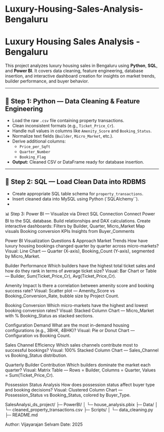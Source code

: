 # Luxury-Housing-Sales-Analysis-Bengaluru
# Luxury Housing Sales Analysis - Bengaluru

This project analyzes luxury housing sales in Bengaluru using **Python**, **SQL**, and **Power BI**. It covers data cleaning, feature engineering, database insertion, and interactive dashboard creation for insights on market trends, builder performance, and buyer behavior.

---

## 🐍 Step 1: Python — Data Cleaning & Feature Engineering
- Load the raw `.csv` file containing property transactions.
- Clean inconsistent formats (e.g., `Ticket_Price_Cr`).
- Handle null values in columns like `Amenity_Score` and `Booking_Status`.
- Normalize text fields (`Builder`, `Micro_Market`, etc.).
- Derive additional columns:
  - `Price_per_Sqft`
  - `Quarter_Number`
  - `Booking_Flag`
- **Output:** Cleaned CSV or DataFrame ready for database insertion.

---

## 🧠 Step 2: SQL — Load Clean Data into RDBMS
- Create appropriate SQL table schema for `property_transactions`.
- Insert cleaned data into MySQL using Python (`SQLAlchemy``).
- 
📊 Step 3: Power BI — Visualize via Direct SQL Connection
Connect Power BI to the SQL database.
Build relationships and DAX calculations.
Create interactive dashboards:
Filters by Builder, Quarter, Micro_Market
Map visuals
Booking conversion KPIs
Insights from Buyer_Comments

Power BI Visualization Questions & Approach
Market Trends
How have luxury housing bookings changed quarter by quarter across micro-markets?
Visual: Line Chart — Quarter (X-axis), Booking_Count (Y-axis), segmented by Micro_Market.

Builder Performance
Which builders have the highest total ticket sales and how do they rank in terms of average ticket size?
Visual: Bar Chart or Table — Builder, Sum(Ticket_Price_Cr), Avg(Ticket_Price_Cr).

Amenity Impact
Is there a correlation between amenity score and booking success rate?
Visual: Scatter plot — Amenity_Score vs Booking_Conversion_Rate, bubble size by Project Count.

Booking Conversion
Which micro-markets have the highest and lowest booking conversion rates?
Visual: Stacked Column Chart — Micro_Market with % Booking_Status as stacked sections.

Configuration Demand
What are the most in-demand housing configurations (e.g., 3BHK, 4BHK)?
Visual: Pie or Donut Chart — Configuration vs Booking Count.

Sales Channel Efficiency
Which sales channels contribute most to successful bookings?
Visual: 100% Stacked Column Chart — Sales_Channel vs Booking_Status distribution.

Quarterly Builder Contribution
Which builders dominate the market each quarter?
Visual: Matrix Table — Rows = Builder, Columns = Quarter, Values = Sum(Ticket_Price_Cr).

Possession Status Analysis
How does possession status affect buyer type and booking decisions?
Visual: Clustered Column Chart — Possession_Status vs Booking_Status, colored by Buyer_Type.

SalesAnalysi_ds_project/
├─ PowerBI/
│  └─ house_analysis.pbix
├─ Data/
│  └─ cleaned_property_transactions.csv
├─ Scripts/
│  └─ data_cleaning.py
├─ README.md


Author: Vijayarajan Selvam
Date: 2025



